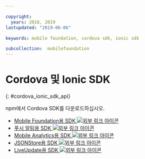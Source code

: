 ```yaml
---

copyright:
  years: 2016, 2019
lastupdated: "2019-06-06"

keywords: mobile foundation, cordova sdk, ionic sdk

subcollection:  mobilefoundation
---
```


#	Cordova 및 Ionic SDK
{: #cordova_ionic_sdk_api}

npm에서 Cordova SDK를 다운로드하십시오.

* [Mobile Foundation용 SDK ![외부 링크 아이콘](../../icons/launch-glyph.svg "외부 링크 아이콘")](https://www.npmjs.com/package/cordova-plugin-mfp)
* [푸시 알림용 SDK ![외부 링크 아이콘](../../icons/launch-glyph.svg "외부 링크 아이콘")](https://www.npmjs.com/package/cordova-plugin-mfp-push)
* [Mobile Analytics용 SDK ![외부 링크 아이콘](../../icons/launch-glyph.svg "외부 링크 아이콘")](https://www.npmjs.com/package/cordova-plugin-mfp-analytics)
* [JSONStore용 SDK ![외부 링크 아이콘](../../icons/launch-glyph.svg "외부 링크 아이콘")](https://www.npmjs.com/package/cordova-plugin-mfp-jsonstore)
* [LiveUpdate용 SDK ![외부 링크 아이콘](../../icons/launch-glyph.svg "외부 링크 아이콘")](https://www.npmjs.com/package/cordova-plugin-mfp-liveupdate)
